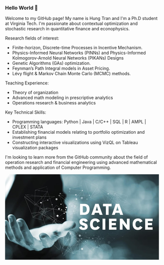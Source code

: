 ### Hello World 👋

Welcome to my GitHub page! My name is Hung Tran and I'm a Ph.D student at Virginia Tech. I'm passionate about contextual optimization and stochastic research in quantitative finance and econophysics. 

Research fields of interest: 
* Finite-horizon, Discrete-time Processes in Incentive Mechanism.
* Physics-Informed Neural Networks (PINNs) and Physics-Informed Kolmogorov-Arnold Neural Networks (PIKANs) Designs
* Genetic Algorithms (GAs) optimization.
* Feynman’s Path Integral models in Asset Pricing. 
* Lévy flight & Markov Chain Monte Carlo (MCMC) methods.

Teaching Experience:
* Theory of organization
* Advanced math modeling in prescriptive analytics
* Operations research & business analytics

Key Technical Skills: 
* Programming languages: Python | Java | C/C++ | SQL | R | AMPL | CPLEX | STATA
* Establishing financial models relating to portfolio optimization and investment plans
* Constructing interactive visualizations using VizQL on Tableau visualization packages


I'm looking to learn more from the GitHub community about the field of operation research and financial engineering using advanced mathematical methods and application of Computer Programming.

![Data_Science](./7-Benefits-of-Data-Science.jpg)

<!--


Here are some ideas to get you started:

- 🔭 I’m currently working on ...
- 🌱 I’m currently learning ...
- 👯 I’m looking to collaborate on ...
- 🤔 I’m looking for help with ...
- 💬 Ask me about ...
- 📫 How to reach me: ...
- 😄 Pronouns: ...
- ⚡ Fun fact: ...
-->
